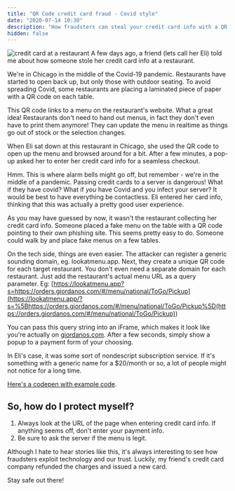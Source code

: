 ```yaml
---
title: "QR Code credit card fraud - Covid style"
date: "2020-07-14 10:30"
description: "How fraudsters can steal your credit card info with a QR code and outdoor dining"
hidden: false
---
```


![credit card at a restaurant](https://images.unsplash.com/photo-1572798793834-67d5e285760d?ixlib=rb-1.2.1&q=85&fm=jpg&crop=entropy&cs=srgb&ixid=eyJhcHBfaWQiOjYzOTIxfQ&w=3600)
A few days ago, a friend (lets call her Eli) told me about how someone stole her credit card info at a restaurant.

We're in Chicago in the middle of the Covid-19 pandemic. Restaurants have started to open back up, but only those with outdoor seating. To avoid spreading Covid, some restaurants are placing a laminated piece of paper with a QR code on each table.

This QR code links to a menu on the restaurant's website. What a great idea! Restaurants don't need to hand out menus, in fact they don't even have to print them anymore! They can update the menu in realtime as things go out of stock or the selection changes.

When Eli sat down at this restaurant in Chicago, she used the QR code to open up the menu and browsed around for a bit. After a few minutes, a pop-up asked her to enter her credit card info for a seamless checkout.

Hmm. This is where alarm bells might go off, but remember - we're in the middle of a pandemic. Passing credit cards to a server is dangerous! What if they have covid? What if _you_ have Covid and you infect your server? It would be best to have everything be contactless. Eli entered her card info, thinking that this was actually a pretty good user experience.

As you may have guessed by now, it wasn't the restaurant collecting her credit card info. Someone placed a fake menu on the table with a QR code pointing to their own phishing site. This seems pretty easy to do. Someone could walk by and place fake menus on a few tables.

On the tech side, things are even easier. The attacker can register a generic sounding domain, eg. lookatmenu.app. Next, they create a unique QR code for each target restaurant. You don't even need a separate domain for each restaurant. Just add the restaurant's actual menu URL as a query parameter. Eg: [https://lookatmenu.app?s=https://orders.giordanos.com/#/menu/national/ToGo/Pickup](<https://lookatmenu.app/?s=%5Bhttps://orders.giordanos.com/#/menu/national/ToGo/Pickup%5D(https://orders.giordanos.com/#/menu/national/ToGo/Pickup)>)

You can pass this query string into an iFrame, which makes it look like you're actually on [giordanos.com](http://giordanos.com/). After a few seconds, simply show a popup to a payment form of your choosing.

In Eli's case, it was some sort of nondescript subscription service. If it's something with a generic name for a \$20/month or so, a lot of people might not notice for a long time.

[Here's a codepen with example code](https://codepen.io/pranas/pen/rNxZMMy).

## **So, how do I protect myself?**

1. Always look at the URL of the page when entering credit card info. If anything seems off, don't enter your payment info.
2. Be sure to ask the server if the menu is legit.

Although I hate to hear stories like this, it's always interesting to see how fraudsters exploit technology and our trust. Luckily, my friend's credit card company refunded the charges and issued a new card.

Stay safe out there!
